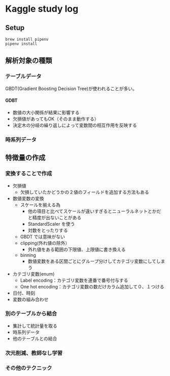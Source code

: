 # Kaggle study log

## Setup

```
brew install pipenv
pipenv install
```

## 解析対象の種類

### テーブルデータ

GBDT(Gradient Boosting Decision Tree)が使われることが多い。

#### GDBT

* 数値の大小関係が結果に影響する
* 欠損値があってもOK（そのまま動作する）
* 決定木の分岐の繰り返しによって変数間の相互作用を反映する

### 時系列データ

## 特徴量の作成

### 変換することで作成
* 欠損値
   * 欠損していたかどうかの２値のフィールドを追加する方法もある
* 数値変数の変換
  * スケールを揃える為
    * 他の項目と比べてスケールが違いすぎるとニューラルネットとかだと精度が出ないことがある
    * StandardScaler を使う
    * 対数をとったりする
  * GBDT では意味がない
  * clipping(外れ値の除外）
    * 外れ値をある範囲の下限値、上限値に書き換える
  * binning
    * 数値変数をある区間ごとにグループ分けしてカテゴリ変数にしてしまう
* カテゴリ変数(enum)
  * Label encoding：カテゴリ変数を連番で番号付与する
  * One hot encoding：カテゴリ変数の数だけカラム追加して０、１つける
* 日付、時刻
* 変数の組み合わせ

### 別のテーブルから結合
* 集計して統計量を取る
* 時系列データ
* 他のテーブルとの結合

### 次元削減、教師なし学習

### その他のテクニック
